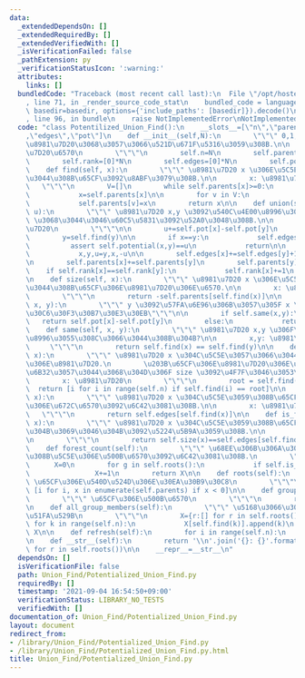 ```yaml
---
data:
  _extendedDependsOn: []
  _extendedRequiredBy: []
  _extendedVerifiedWith: []
  _isVerificationFailed: false
  _pathExtension: py
  _verificationStatusIcon: ':warning:'
  attributes:
    links: []
  bundledCode: "Traceback (most recent call last):\n  File \"/opt/hostedtoolcache/Python/3.10.8/x64/lib/python3.10/site-packages/onlinejudge_verify/documentation/build.py\"\
    , line 71, in _render_source_code_stat\n    bundled_code = language.bundle(stat.path,\
    \ basedir=basedir, options={'include_paths': [basedir]}).decode()\n  File \"/opt/hostedtoolcache/Python/3.10.8/x64/lib/python3.10/site-packages/onlinejudge_verify/languages/python.py\"\
    , line 96, in bundle\n    raise NotImplementedError\nNotImplementedError\n"
  code: "class Potentilized_Union_Find():\n    __slots__=[\"n\",\"parents\",\"rank\"\
    ,\"edges\",\"pot\"]\n    def __init__(self,N):\n        \"\"\" 0,1,...,N-1 \u3092\
    \u8981\u7D20\u3068\u3057\u3066\u521D\u671F\u5316\u3059\u308B.\n\n        N: \u8981\
    \u7D20\u6570\n        \"\"\"\n        self.n=N\n        self.parents=[-1]*N\n\
    \        self.rank=[0]*N\n        self.edges=[0]*N\n        self.pot=[0]*N\n\n\
    \    def find(self, x):\n        \"\"\" \u8981\u7D20 x \u306E\u5C5E\u3057\u3066\
    \u3044\u308B\u65CF\u3092\u8ABF\u3079\u308B.\n\n        x: \u8981\u7D20\n     \
    \   \"\"\"\n        V=[]\n        while self.parents[x]>=0:\n            V.append(x)\n\
    \            x=self.parents[x]\n\n        for v in V:\n            self.pot[v]+=self.pot[self.parents[v]]\n\
    \            self.parents[v]=x\n        return x\n\n    def union(self, x, y,\
    \ u):\n        \"\"\" \u8981\u7D20 x,y \u3092\u540C\u4E00\u8996\u3057, U(x)-U(y)=u\
    \ \u3068\u3044\u3046\u60C5\u5831\u3092\u52A0\u3048\u308B.\n\n        x,y: \u8981\
    \u7D20\n        \"\"\"\n\n        u+=self.pot[x]-self.pot[y]\n        x=self.find(x)\n\
    \        y=self.find(y)\n\n        if x==y:\n            self.edges[x]+=1\n  \
    \          assert self.potential(x,y)==u\n            return\n\n        if self.rank[x]>self.rank[y]:\n\
    \            x,y,u=y,x,-u\n\n        self.edges[x]+=self.edges[y]+1\n        self.edges[y]=0\n\
    \n        self.parents[x]+=self.parents[y]\n        self.parents[y]=x\n\n    \
    \    if self.rank[x]==self.rank[y]:\n            self.rank[x]+=1\n        self.pot[x]=u\n\
    \n    def size(self, x):\n        \"\"\" \u8981\u7D20 x \u306E\u5C5E\u3057\u3066\
    \u3044\u308B\u65CF\u306E\u8981\u7D20\u306E\u6570.\n\n        x: \u8981\u7D20\n\
    \        \"\"\"\n        return -self.parents[self.find(x)]\n\n    def potential(self,\
    \ x, y):\n        \"\"\" y \u3092\u57FA\u6E96\u306B\u3057\u305F x \u306E\u30DD\
    \u30C6\u30F3\u30B7\u30E3\u30EB\"\"\"\n\n        if self.same(x,y):\n         \
    \   return self.pot[x]-self.pot[y]\n        else:\n            return None\n\n\
    \    def same(self, x, y):\n        \"\"\" \u8981\u7D20 x,y \u306F\u540C\u4E00\
    \u8996\u3055\u308C\u3066\u3044\u308B\u304B?\n\n        x,y: \u8981\u7D20\n   \
    \     \"\"\"\n        return self.find(x) == self.find(y)\n\n    def members(self,\
    \ x):\n        \"\"\" \u8981\u7D20 x \u304C\u5C5E\u3057\u3066\u3044\u308B\u65CF\
    \u306E\u8981\u7D20.\n        \u203B\u65CF\u306E\u8981\u7D20\u306E\u500B\u6570\u304C\
    \u6B32\u3057\u3044\u3068\u304D\u306F size \u3092\u4F7F\u3046\u3053\u3068!!\n\n\
    \        x: \u8981\u7D20\n        \"\"\"\n        root = self.find(x)\n      \
    \  return [i for i in range(self.n) if self.find(i) == root]\n\n    def edge_count(self,\
    \ x):\n        \"\"\" \u8981\u7D20 x \u304C\u5C5E\u3059\u308B\u65CF\u306E\u8FBA\
    \u306E\u672C\u6570\u3092\u6C42\u3081\u308B.\n\n        x: \u8981\u7D20\n     \
    \   \"\"\"\n        return self.edges[self.find(x)]\n\n    def is_forest(self,\
    \ x):\n        \"\"\" \u8981\u7D20 x \u304C\u5C5E\u3059\u308B\u65CF\u304C\u68EE\
    \u304B\u3069\u3046\u304B\u3092\u5224\u5B9A\u3059\u308B.\n\n        x: \u8981\u7D20\
    \n        \"\"\"\n        return self.size(x)==self.edges[self.find(x)]+1\n\n\
    \    def forest_count(self):\n        \"\"\" \u68EE\u306B\u306A\u3063\u3066\u3044\
    \u308B\u5C5E\u306E\u500B\u6570\u3092\u6C42\u3081\u308B.\n        \"\"\"\n\n  \
    \      X=0\n        for g in self.roots():\n            if self.is_forest(g):\n\
    \                X+=1\n        return X\n\n    def roots(self):\n        \"\"\"\
    \ \u65CF\u306E\u540D\u524D\u306E\u30EA\u30B9\u30C8\n        \"\"\"\n        return\
    \ [i for i, x in enumerate(self.parents) if x < 0]\n\n    def group_count(self):\n\
    \        \"\"\" \u65CF\u306E\u500B\u6570\n        \"\"\"\n        return len(self.roots())\n\
    \n    def all_group_members(self):\n        \"\"\" \u5168\u3066\u306E\u65CF\u306E\
    \u51FA\u529B\n        \"\"\"\n        X={r:[] for r in self.roots()}\n       \
    \ for k in range(self.n):\n            X[self.find(k)].append(k)\n        return\
    \ X\n\n    def refresh(self):\n        for i in range(self.n):\n            _=self.find(i)\n\
    \n    def __str__(self):\n        return '\\n'.join('{}: {}'.format(r, self.members(r))\
    \ for r in self.roots())\n\n    __repr__=__str__\n"
  dependsOn: []
  isVerificationFile: false
  path: Union_Find/Potentialized_Union_Find.py
  requiredBy: []
  timestamp: '2021-09-04 16:54:50+09:00'
  verificationStatus: LIBRARY_NO_TESTS
  verifiedWith: []
documentation_of: Union_Find/Potentialized_Union_Find.py
layout: document
redirect_from:
- /library/Union_Find/Potentialized_Union_Find.py
- /library/Union_Find/Potentialized_Union_Find.py.html
title: Union_Find/Potentialized_Union_Find.py
---
```

